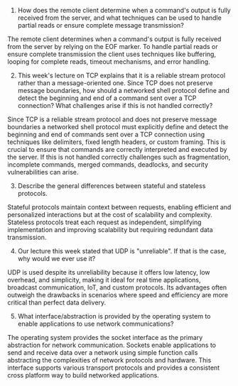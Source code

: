 1. How does the remote client determine when a command's output is fully received from the server, and what techniques can be used to handle partial reads or ensure complete message transmission?

The remote client determines when a command's output is fully received from the server by relying on the EOF marker. To handle partial reads or ensure complete transmission the client uses techniques like buffering, looping for complete reads, timeout mechanisms, and error handling.

2. This week's lecture on TCP explains that it is a reliable stream protocol rather than a message-oriented one. Since TCP does not preserve message boundaries, how should a networked shell protocol define and detect the beginning and end of a command sent over a TCP connection? What challenges arise if this is not handled correctly?

Since TCP is a reliable stream protocol and does not preserve message boundaries a networked shell protocol must explicitly define and detect the beginning and end of commands sent over a TCP connection using techniques like delimiters, fixed length headers, or custom framing. This is crucial to ensure that commands are correctly interpreted and executed by the server. If this is not handled correctly challenges such as fragmentation, incomplete commands, merged commands, deadlocks, and security vulnerabilities can arise.

3. Describe the general differences between stateful and stateless protocols.

Stateful protocols maintain context between requests, enabling efficient and personalized interactions but at the cost of scalability and complexity. Stateless protocols treat each request as independent, simplifying implementation and improving scalability but requiring redundant data transmission.

4. Our lecture this week stated that UDP is "unreliable". If that is the case, why would we ever use it?

UDP is used despite its unreliability because it offers low latency, low overhead, and simplicity, making it ideal for real time applications, broadcast communication, IoT, and custom protocols. Its advantages often outweigh the drawbacks in scenarios where speed and efficiency are more critical than perfect data delivery.

5. What interface/abstraction is provided by the operating system to enable applications to use network communications?

The operating system provides the socket interface as the primary abstraction for network communication. Sockets enable applications to send and receive data over a network using simple function calls abstracting the complexities of network protocols and hardware. This interface supports various transport protocols and provides a consistent cross platform way to build networked applications.